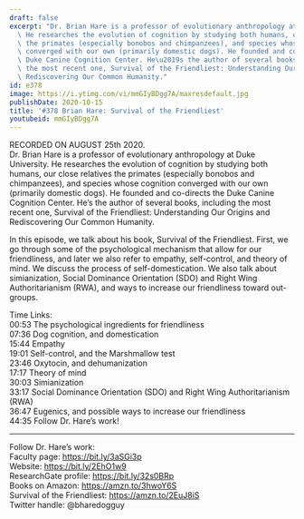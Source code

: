 ```yaml
---
draft: false
excerpt: "Dr. Brian Hare is a professor of evolutionary anthropology at Duke University.\
  \ He researches the evolution of cognition by studying both humans, our close relatives\
  \ the primates (especially bonobos and chimpanzees), and species whose cognition\
  \ converged with our own (primarily domestic dogs). He founded and co-directs the\
  \ Duke Canine Cognition Center. He\u2019s the author of several books, including\
  \ the most recent one, Survival of the Friendliest: Understanding Our Origins and\
  \ Rediscovering Our Common Humanity."
id: e378
image: https://i.ytimg.com/vi/mmGIyBDgg7A/maxresdefault.jpg
publishDate: 2020-10-15
title: '#378 Brian Hare: Survival of the Friendliest'
youtubeid: mmGIyBDgg7A
---
```

RECORDED ON AUGUST 25th 2020.  
Dr. Brian Hare is a professor of evolutionary anthropology at Duke University. He researches the evolution of cognition by studying both humans, our close relatives the primates (especially bonobos and chimpanzees), and species whose cognition converged with our own (primarily domestic dogs). He founded and co-directs the Duke Canine Cognition Center. He’s the author of several books, including the most recent one, Survival of the Friendliest: Understanding Our Origins and Rediscovering Our Common Humanity.

In this episode, we talk about his book, Survival of the Friendliest. First, we go through some of the psychological mechanism that allow for our friendliness, and later we also refer to empathy, self-control, and theory of mind. We discuss the process of self-domestication. We also talk about simianization, Social Dominance Orientation (SDO) and Right Wing Authoritarianism (RWA), and ways to increase our friendliness toward out-groups.

Time Links:  
00:53  The psychological ingredients for friendliness  
07:36  Dog cognition, and domestication  
15:44  Empathy  
19:01  Self-control, and the Marshmallow test  
23:46  Oxytocin, and dehumanization  
17:17  Theory of mind  
30:03  Simianization  
33:17  Social Dominance Orientation (SDO) and Right Wing Authoritarianism (RWA)  
36:47  Eugenics, and possible ways to increase our friendliness   
44:35  Follow Dr. Hare’s work!

---

Follow Dr. Hare’s work:  
Faculty page: https://bit.ly/3aSGi3p  
Website: https://bit.ly/2EhO1w9  
ResearchGate profile: https://bit.ly/32s0BRp  
Books on Amazon: https://amzn.to/3hwoY6S  
Survival of the Friendliest: https://amzn.to/2EuJ8iS  
Twitter handle: @bharedogguy
